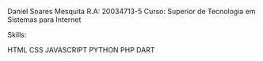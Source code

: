 Daniel Soares Mesquita
R.A: 20034713-5
Curso: Superior de Tecnologia em Sistemas para Internet

Skills:

HTML
CSS
JAVASCRIPT
PYTHON
PHP
DART
